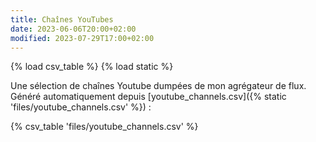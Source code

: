 ```yaml
---
title: Chaînes YouTubes
date: 2023-06-06T20:00+02:00
modified: 2023-07-29T17:00+02:00
---
```

{% load csv_table %}
{% load static %}

Une sélection de chaînes Youtube dumpées de mon agrégateur de flux. Généré automatiquement depuis [youtube_channels.csv]({% static 'files/youtube_channels.csv' %}) :

{% csv_table 'files/youtube_channels.csv' %}
